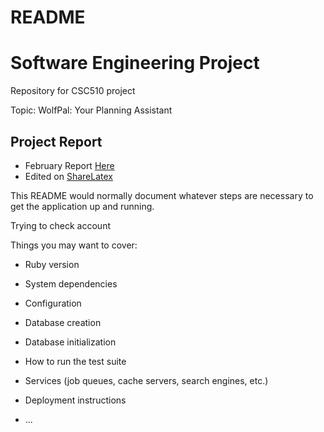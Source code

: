 # README

# Software Engineering Project
Repository for CSC510 project

Topic: WolfPal: Your Planning Assistant

## Project Report
- February Report [Here](https://github.com/ragarwa7/WolfPal/blob/master/Reports/team-k_wolfpal_feb_report.pdf)
- Edited on [ShareLatex](https://www.sharelatex.com/project/5a6fa9c8bcab1c4195f0a889)


This README would normally document whatever steps are necessary to get the
application up and running.

Trying to check account

Things you may want to cover:

* Ruby version

* System dependencies

* Configuration

* Database creation

* Database initialization

* How to run the test suite

* Services (job queues, cache servers, search engines, etc.)

* Deployment instructions

* ...
